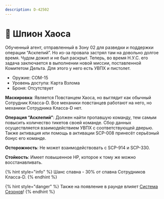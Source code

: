 ```yaml
---
description: D-42502
---
```


# 🥷 Шпион Хаоса

Обученный агент, отправленный в Зону 02 для разведки и поддержки операции “Асклепий”. Но из-за провала застрял там на довольно долгое время. Чудом дожил и не был раскрыт. Теперь, во время Н.У.С. его задача заключается в выполнении новой миссии, поставленной Комитетом Дельта. Для этого у него есть УВПХ и пистолет.

* Оружие: COM-15
* Уровень доступа: Карта Взлома
* Броня: Отсутствует

**Маскировка**: Является Повстанцем Хаоса, но выглядит как обычный Сотрудник Класса-D. Все механики повстанцев работают на него, но механики Сотрудника Класса-D нет.

**Операция “Асклепий”**: Должен найти пропавшую команду, тем самым повысить количество тикетов своей команде. Сбор данных осуществляется взаимодействием УВПХ с соответствующей дверью. Также активация или помощь в активации SCP-008 принесёт серьёзный бонус его команде.

**Осторожность**: Не может взаимодействовать с SCP-914 и SCP-330.

**Стойкость**: Имеет повышенное HP, которое к тому же можно восстанавливать.

{% hint style="info" %}
Шанс спавна - 30% от спавна Сотрудников Класса-D.
{% endhint %}

{% hint style="danger" %}
Также на появление в раунде влияет [Система Сезонов](../../server-systems/seasons-system.md)!
{% endhint %}

